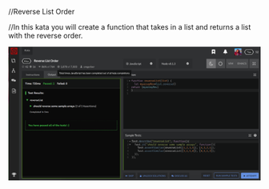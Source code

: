 //Reverse List Order

//In this kata you will create a function that takes in a list and returns a list with the reverse order.

![alt](reverseList.png)
